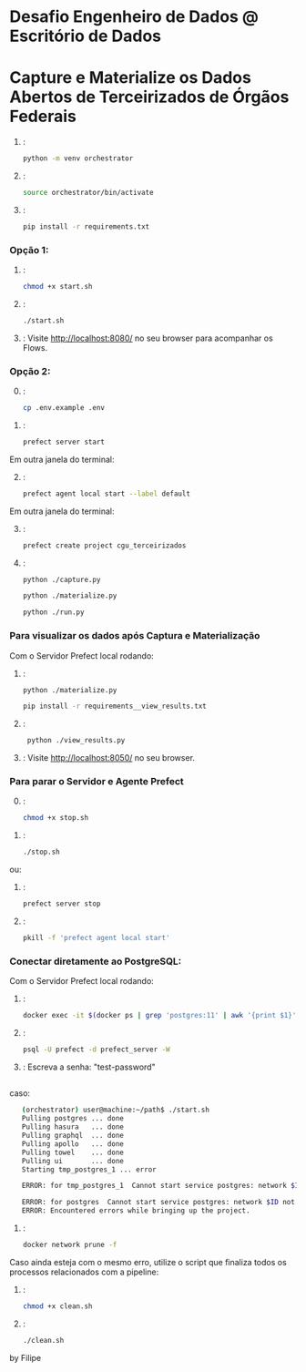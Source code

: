 # Desafio Engenheiro de Dados @ Escritório de Dados
# Capture e Materialize os Dados Abertos de Terceirizados de Órgãos Federais

1. :
   ```sh
   python -m venv orchestrator
   ```
2. :
   ```sh
   source orchestrator/bin/activate
   ```
3. :
   ```sh
   pip install -r requirements.txt
   ```

### Opção 1:
1. :
   ```sh
   chmod +x start.sh
   ```
2. :
   ```sh
   ./start.sh
   ```
<!-- ![prefect_server_and_agents_ready](images/prefect_server_and_agents_ready.png) -->

3. :
   Visite [http://localhost:8080/](http://localhost:8080/) no seu browser para acompanhar os Flows.

### Opção 2:
0. :
   ```sh
   cp .env.example .env
   ```
1. :
   ```sh
   prefect server start
   ```
Em outra janela do terminal:

2. : 
   ```sh
   prefect agent local start --label default
   ```
Em outra janela do terminal:

3. :
   ```sh
   prefect create project cgu_terceirizados
   ```
4. :
   ```sh
   python ./capture.py
   ```
   ```sh
   python ./materialize.py
   ```
   ```sh
   python ./run.py
   ```
<!-- ![capture_flow_log_in_prefect_server](images/capture_flow_log_in_prefect_server.png)
![materialize_flow_log_in_vscode_terminal](images/materialize_flow_log_in_vscode_terminal.png) -->

### Para visualizar os dados após Captura e Materialização

Com o Servidor Prefect local rodando:

1. :
   ```sh
   python ./materialize.py
   ```

   ```sh
   pip install -r requirements__view_results.txt
   ```
2. :
   ```sh
    python ./view_results.py
   ```
3. :
   Visite [http://localhost:8050/](http://localhost:8050/) no seu browser.
<!-- ![dash_visualization_staging_transformed](images/dash_visualization_staging_transformed.png) -->

### Para parar o Servidor e Agente Prefect

0. :
   ```sh
   chmod +x stop.sh
   ```
1. :
   ```sh
   ./stop.sh
   ```
ou:

1. :
   ```sh
   prefect server stop
   ```
2. : 
   ```sh
   pkill -f 'prefect agent local start'
   ```

### Conectar diretamente ao PostgreSQL:

Com o Servidor Prefect local rodando:

1. : 
   ```sh
   docker exec -it $(docker ps | grep 'postgres:11' | awk '{print $1}') bash
   ```
2. :
   ```sh
   psql -U prefect -d prefect_server -W
   ```
3. :
Escreva a senha: "test-password"

## 
caso:
```sh
   (orchestrator) user@machine:~/path$ ./start.sh
   Pulling postgres ... done
   Pulling hasura   ... done
   Pulling graphql  ... done
   Pulling apollo   ... done
   Pulling towel    ... done
   Pulling ui       ... done
   Starting tmp_postgres_1 ... error

   ERROR: for tmp_postgres_1  Cannot start service postgres: network $ID not found

   ERROR: for postgres  Cannot start service postgres: network $ID not found
   ERROR: Encountered errors while bringing up the project.
   ```
1. :
   ```sh
   docker network prune -f
   ```

Caso ainda esteja com o mesmo erro, utilize o script que finaliza todos os processos relacionados com a pipeline:
1. :
   ```sh
   chmod +x clean.sh
   ```
2. :
   ```sh
   ./clean.sh
   ```

by Filipe